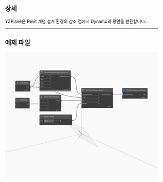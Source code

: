 ## 상세
YZPlane은 Revit 개념 설계 환경의 참조 점에서 Dynamo의 평면을 반환합니다.
___
## 예제 파일

![YZPlane](./Autodesk.DesignScript.Geometry.CoordinateSystem.YZPlane_img.jpg)

